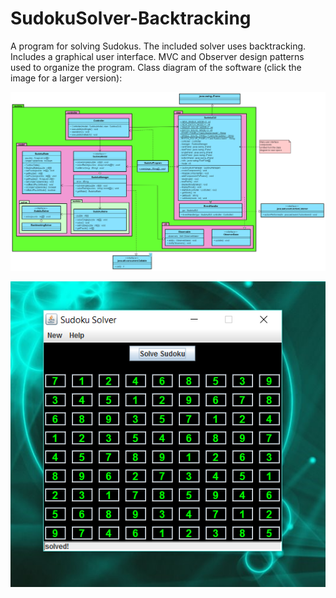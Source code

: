 # SudokuSolver-Backtracking
A program for solving Sudokus. The included solver uses backtracking. Includes a graphical user interface. MVC and Observer design patterns used to organize the program.
Class diagram of the software (click the image for a larger version):

![Alt text](https://github.com/mb44/SudokuSolver-Backtracking/blob/master/SudokuSolver-ClassDiagram.png?raw=true "Sudoku Class Diagram")

![Alt text](https://github.com/mb44/SudokuSolver-Backtracking/blob/master/screenshot.PNG?raw=true "Sudoku Class Diagram")
